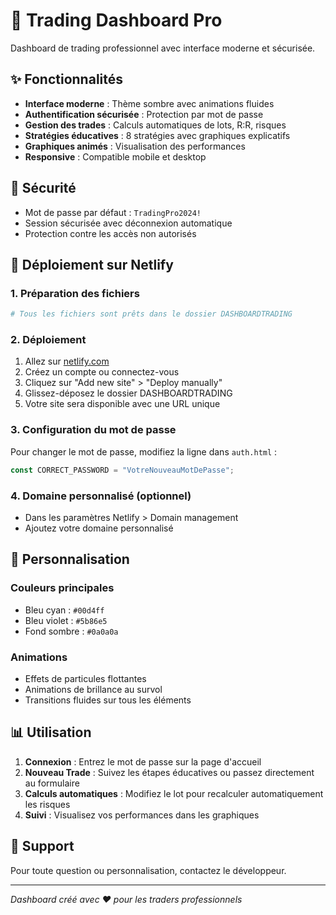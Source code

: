 # 🚀 Trading Dashboard Pro

Dashboard de trading professionnel avec interface moderne et sécurisée.

## ✨ Fonctionnalités

- **Interface moderne** : Thème sombre avec animations fluides
- **Authentification sécurisée** : Protection par mot de passe
- **Gestion des trades** : Calculs automatiques de lots, R:R, risques
- **Stratégies éducatives** : 8 stratégies avec graphiques explicatifs
- **Graphiques animés** : Visualisation des performances
- **Responsive** : Compatible mobile et desktop

## 🔐 Sécurité

- Mot de passe par défaut : `TradingPro2024!`
- Session sécurisée avec déconnexion automatique
- Protection contre les accès non autorisés

## 📱 Déploiement sur Netlify

### 1. Préparation des fichiers
```bash
# Tous les fichiers sont prêts dans le dossier DASHBOARDTRADING
```

### 2. Déploiement
1. Allez sur [netlify.com](https://netlify.com)
2. Créez un compte ou connectez-vous
3. Cliquez sur "Add new site" > "Deploy manually"
4. Glissez-déposez le dossier DASHBOARDTRADING
5. Votre site sera disponible avec une URL unique

### 3. Configuration du mot de passe
Pour changer le mot de passe, modifiez la ligne dans `auth.html` :
```javascript
const CORRECT_PASSWORD = "VotreNouveauMotDePasse";
```

### 4. Domaine personnalisé (optionnel)
- Dans les paramètres Netlify > Domain management
- Ajoutez votre domaine personnalisé

## 🎨 Personnalisation

### Couleurs principales
- Bleu cyan : `#00d4ff`
- Bleu violet : `#5b86e5`
- Fond sombre : `#0a0a0a`

### Animations
- Effets de particules flottantes
- Animations de brillance au survol
- Transitions fluides sur tous les éléments

## 📊 Utilisation

1. **Connexion** : Entrez le mot de passe sur la page d'accueil
2. **Nouveau Trade** : Suivez les étapes éducatives ou passez directement au formulaire
3. **Calculs automatiques** : Modifiez le lot pour recalculer automatiquement les risques
4. **Suivi** : Visualisez vos performances dans les graphiques

## 🔧 Support

Pour toute question ou personnalisation, contactez le développeur.

---
*Dashboard créé avec ❤️ pour les traders professionnels*